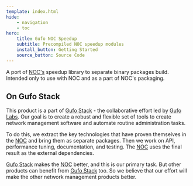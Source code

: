```yaml
---
template: index.html
hide:
    - navigation
    - toc
hero:
    title: Gufo NOC Speedup
    subtitle: Precompiled NOC speedup modules
    install_button: Getting Started
    source_button: Source Code
---
```

A port of [NOC's][NOC] speedup library to separate binary packages build.
Intended only to use with NOC and as a part of NOC's packaging.

## On Gufo Stack

This product is a part of [Gufo Stack][Gufo Stack] - the collaborative effort 
led by [Gufo Labs][Gufo Labs]. Our goal is to create a robust and flexible 
set of tools to create network management software and automate 
routine administration tasks.

To do this, we extract the key technologies that have proven themselves 
in the [NOC][NOC] and bring them as separate packages. Then we work on API,
performance tuning, documentation, and testing. The [NOC][NOC] uses the final result
as the external dependencies.

[Gufo Stack][Gufo Stack] makes the [NOC][NOC] better, and this is our primary task. But other products
can benefit from [Gufo Stack][Gufo Stack] too. So we believe that our effort will make 
the other network management products better.

[Gufo Labs]: https://gufolabs.com/
[Gufo Stack]: https://gufolabs.com/products/gufo-stack/
[NOC]: https://getnoc.com/
